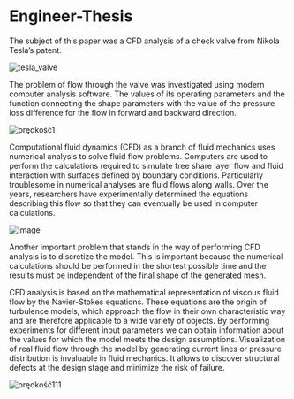 # Engineer-Thesis

The subject of this paper was a CFD analysis of a check valve from Nikola Tesla’s patent. 

![tesla_valve](https://user-images.githubusercontent.com/111496194/185787174-13d5efbe-39c2-454b-b5ad-fa032d87143b.png)


The problem of flow through the valve was investigated using modern computer analysis software. The values of its operating parameters and the function connecting the shape parameters with the value of the pressure loss difference for the flow in forward and backward direction. 

![prędkość1](https://user-images.githubusercontent.com/111496194/185787357-497eb17d-15f9-40ab-ad62-c28367921fb4.png)


Computational fluid dynamics (CFD) as a branch of fluid mechanics uses numerical analysis to solve fluid flow problems. Computers are used to perform the calculations required to simulate free share layer flow and fluid interaction with surfaces defined by boundary conditions. Particularly troublesome in numerical analyses are fluid flows along walls. Over the years, researchers have experimentally determined the equations describing this flow so that they can eventually be used in computer calculations.

![image](https://user-images.githubusercontent.com/111496194/185787237-6a571354-dc0c-436a-a942-4b363b4b8298.png)

Another important problem that stands in the way of performing CFD analysis is to discretize the model. This is important because the numerical calculations should be performed in the shortest possible time and the results must be independent of the final shape of the generated mesh.

CFD analysis is based on the mathematical representation of viscous fluid flow by the Navier-Stokes equations. These equations are the origin of turbulence models, which approach the flow in their own characteristic way and are therefore applicable to a wide variety of objects. By performing experiments for different input parameters we can obtain information about the values for which the model meets the design assumptions. Visualization of real fluid flow through the model by generating current lines or pressure distribution is invaluable in fluid mechanics. It allows to discover structural defects at the design stage and minimize the risk of failure.

![prędkość111](https://user-images.githubusercontent.com/111496194/185787367-74b7ee0c-856f-43dd-9f9f-4f0ec3c9f6fa.png)
